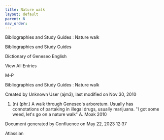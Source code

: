 ```yaml
---
title: Nature walk
layout: default
parent: N
nav_order:
---
```


Bibliographies and Study Guides : Nature walk

Bibliographies and Study Guides

Dictionary of Geneseo English

View All Entries

M-P

Bibliographies and Study Guides : Nature walk

Created by  Unknown User (ajm3), last modified on Nov 30, 2010

1. (n) (phr.) A walk through Geneseo's arboretum. Usually has connotations of partaking in illegal drugs, usually marijuana. &quot;I got some weed, let's go on a nature walk&quot; A. Moak 2010

Document generated by Confluence on May 22, 2023 12:37

Atlassian
